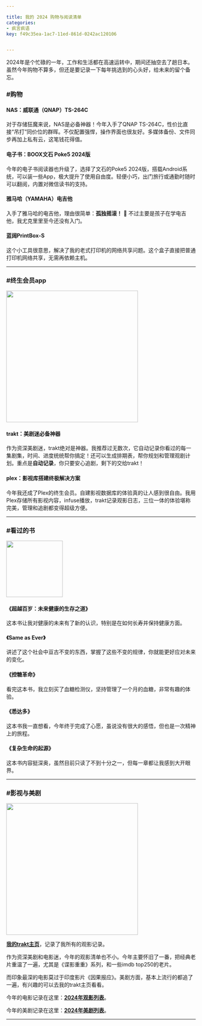 ```yaml
---

title: 我的 2024 购物与阅读清单
categories:
- 疯言疯语
key: f49c35ea-1ac7-11ed-861d-0242ac120106


---
```



2024年是个忙碌的一年，工作和生活都在高速运转中，期间还抽空去了趟日本。虽然今年购物不算多，但还是要记录一下每年挑选到的心头好，给未来的留个备忘。

### #购物

#### **NAS：威联通（QNAP）TS-264C**
对于存储狂魔来说，NAS是必备神器！今年入手了QNAP TS-264C，性价比直接“吊打”同价位的群晖。不仅配置强悍，操作界面也很友好。多媒体备份、文件同步再加上私有云，这笔钱花得值。

#### **电子书：BOOX文石 Poke5 2024版**
今年的电子书阅读器也升级了，选择了文石的Poke5 2024版，搭载Android系统，可以装一些App，极大提升了使用自由度。轻便小巧，出门旅行或通勤时随时可以翻阅，内置对微信读书的支持。

#### **雅马哈（YAMAHA）电吉他**
入手了雅马哈的电吉他，理由很简单：**孤独摇滚！** 🤣 不过主要是孩子在学电吉他，我尤克里里至今还没有入门。

#### **蓝阔PrintBox-S**
这个小工具很意思，解决了我的老式打印机的网络共享问题。这个盒子直接把普通打印机网络共享，无需再依赖主机。

---

### #终生会员app

<img src="https://images.animesdata.com/news/2024/10/16/SCR-20241016-kkjy.jpeg" width="350" />

#### **trakt：美剧迷必备神器**
作为资深美剧迷，trakt绝对是神器。我推荐过无数次，它自动记录你看过的每一集剧集，时间、进度统统帮你搞定！还可以生成排期表，帮你规划和管理观剧计划。重点是**自动记录**，你只要安心追剧，剩下的交给trakt！

#### **plex：影视库搭建终极解决方案**
今年我还成了Plex的终生会员。自建影视数据库的体验真的让人感到很自由。我用Plex存储所有影视内容，infuse播放，trakt记录观影日志，三位一体的体验堪称完美，管理和追剧都变得超级方便。

---

### #看过的书

<img src="https://images.animesdata.com/news/2024/10/16/s34689136.jpg" width="150" />

#### **《超越百岁：未来健康的生存之道》**
这本书让我对健康的未来有了新的认识，特别是在如何长寿并保持健康方面。

#### **《Same as Ever》**
讲述了这个社会中亘古不变的东西，掌握了这些不变的规律，你就能更好应对未来的变化。

#### **《控糖革命》**
看完这本书，我立刻买了血糖检测仪，坚持管理了一个月的血糖，非常有趣的体验。

#### **《悉达多》**
这本书我一直想看，今年终于完成了心愿，虽说没有很大的感悟，但也是一次精神上的旅程。

#### **《复杂生命的起源》**
这本书内容挺深奥，虽然目前只读了不到十分之一，但每一章都让我感到大开眼界。

---

### #影视与美剧

<img src="https://images.animesdata.com/news/2024/10/16/karma.jpg" width="350" />

**[我的trakt主页](https://trakt.tv/users/acwind)**，记录了我所有的观影记录。

作为资深美剧和电影迷，今年的观影清单也不小。今年主要怀旧了一番，把经典老片重温了一遍，尤其是《谍影重重》系列，和一些imdb top250的老片。

而印象最深的电影莫过于印度影片《因果报应》。美剧方面，基本上流行的都追了一遍，有兴趣的可以去我的trakt主页看看。

今年的电影记录在这里：**[2024年观影列表](https://trakt.tv/users/acwind/history/movies)**。

今年的美剧记录在这里：**[2024年美剧列表](https://trakt.tv/users/acwind/history/episodes)**。

---









